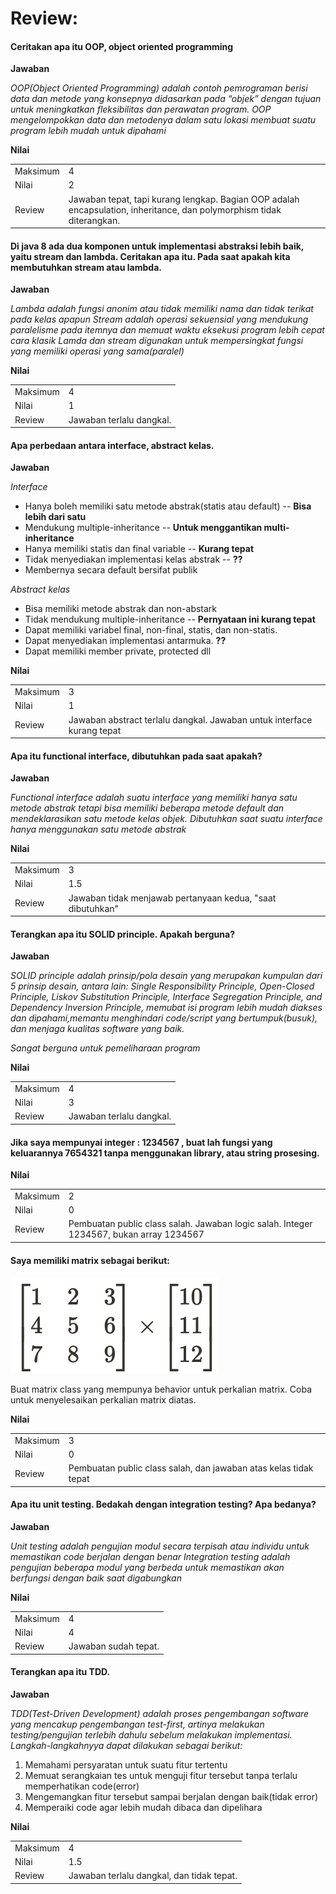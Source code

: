 # Review:

#### Ceritakan apa itu OOP, object oriented programming
**Jawaban**

*OOP(Object Oriented Programming) adalah contoh pemrograman berisi data dan metode yang konsepnya didasarkan pada “objek” dengan tujuan untuk meningkatkan fleksibilitas dan perawatan program. OOP mengelompokkan data dan metodenya dalam satu lokasi membuat suatu program lebih mudah untuk dipahami*

**Nilai**

| | |
| --- | --- |
| Maksimum | 4 |
| Nilai | 2 |
| Review | Jawaban tepat, tapi kurang lengkap. Bagian OOP adalah encapsulation, inheritance, dan polymorphism tidak diterangkan.  |

#### Di java 8 ada dua komponen untuk implementasi abstraksi lebih baik, yaitu stream dan lambda. Ceritakan apa itu. Pada saat apakah kita membutuhkan stream atau lambda.

**Jawaban**

*Lambda adalah fungsi anonim atau tidak memiliki nama dan tidak terikat pada kelas apapun
 Stream adalah operasi sekuensial yang mendukung paralelisme pada itemnya dan memuat waktu eksekusi program lebih cepat cara klasik
 Lamda dan stream digunakan untuk mempersingkat fungsi yang memiliki operasi yang sama(paralel)*

**Nilai**

| | |
| --- | --- |
| Maksimum | 4 |
| Nilai | 1 |
| Review | Jawaban terlalu dangkal.| 


#### Apa perbedaan antara interface, abstract kelas.

**Jawaban**

*Interface*
 -	Hanya boleh memiliki satu metode abstrak(statis atau default) -- **Bisa lebih dari satu**
 -	Mendukung multiple-inheritance -- **Untuk menggantikan multi-inheritance**
 -	Hanya memiliki statis dan final variable --  **Kurang tepat**
 -	Tidak menyediakan implementasi kelas abstrak -- **??**
 -	Membernya secara default bersifat publik
 
 *Abstract kelas*
 -	Bisa memiliki metode abstrak dan non-abstark
 -	Tidak mendukung multiple-inheritance -- **Pernyataan ini kurang tepat**
 -	Dapat memiliki variabel final, non-final, statis, dan non-statis.
 -	Dapat menyediakan implementasi antarmuka. **??**
 -	Dapat memiliki member private, protected dll

**Nilai**

| | |
| --- | --- |
| Maksimum | 3 |
| Nilai | 1 |
| Review | Jawaban abstract terlalu dangkal. Jawaban untuk interface kurang tepat |


#### Apa itu functional interface, dibutuhkan pada saat apakah?

**Jawaban**

*Functional interface adalah suatu interface yang memiliki hanya satu metode abstrak tetapi bisa memiliki beberapa metode default dan mendeklarasikan satu metode kelas objek. Dibutuhkan saat suatu interface hanya menggunakan satu metode abstrak*

**Nilai**

| | |
| --- | --- |
| Maksimum | 3 |
| Nilai | 1.5 |
| Review | Jawaban tidak menjawab pertanyaan kedua, "saat dibutuhkan" |

#### Terangkan apa itu SOLID principle. Apakah berguna?

**Jawaban**

*SOLID principle adalah prinsip/pola desain yang merupakan kumpulan dari 5 prinsip desain, antara lain: Single Responsibility Principle, Open-Closed Principle, Liskov Substitution Principle, Interface Segregation Principle, and Dependency Inversion Principle, memubat isi program lebih mudah diakses dan dipahami,memantu menghindari code/script yang bertumpuk(busuk),  dan menjaga kualitas software yang baik.*

*Sangat berguna untuk pemeliharaan program*

**Nilai**

| | |
| --- | --- |
| Maksimum | 4 |
| Nilai | 3 |
| Review | Jawaban terlalu dangkal. |


#### Jika saya mempunyai integer : 1234567 , buat lah fungsi yang keluarannya 7654321 tanpa menggunakan library, atau string  prosesing.

**Nilai**

| | |
| --- | --- |
| Maksimum | 2 |
| Nilai | 0 |
| Review | Pembuatan public class salah. Jawaban logic salah. Integer 1234567, bukan array 1234567 |


#### Saya memiliki matrix sebagai berikut:

![soal/Screen_Shot_2020-10-05_at_06.48.00.png](./soal/Screen_Shot_2020-10-05_at_06.48.00.png)

Buat matrix class yang mempunya behavior untuk perkalian matrix. Coba untuk menyelesaikan perkalian matrix diatas.

**Nilai**

| | |
| --- | --- |
| Maksimum | 3 |
| Nilai | 0 |
| Review | Pembuatan public class salah, dan jawaban atas kelas tidak tepat |

#### Apa itu unit testing. Bedakah dengan integration testing? Apa bedanya?

**Jawaban**

*Unit testing adalah pengujian modul secara terpisah atau individu untuk memastikan code berjalan dengan benar*
*Integration testing adalah pengujian beberapa modul yang berbeda untuk memastikan akan berfungsi dengan baik saat digabungkan*

**Nilai**

| | |
| --- | --- |
| Maksimum | 4 |
| Nilai | 4 |
| Review | Jawaban sudah tepat. |

#### Terangkan apa itu TDD.

**Jawaban**

*TDD(Test-Driven Development) adalah proses pengembangan software yang mencakup pengembangan test-first, artinya melakukan testing/pengujian terlebih dahulu sebelum melakukan implementasi. Langkah-langkahnyya dapat dilakukan sebagai berikut:*
1.	Memahami persyaratan untuk suatu fitur tertentu
2.	Memuat serangkaian tes untuk menguji fitur tersebut tanpa terlalu memperhatikan code(error)
3.	Mengemangkan fitur tersebut sampai berjalan dengan baik(tidak error)
4.	Memperaiki code agar lebih mudah dibaca dan dipelihara

**Nilai**

| | |
| --- | --- |
| Maksimum | 4 |
| Nilai | 1.5 |
| Review | Jawaban terlalu dangkal, dan tidak tepat. |
